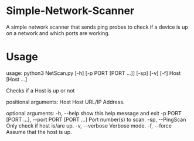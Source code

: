 # Simple-Network-Scanner
A simple network scanner that sends ping probes to check if a device is up on a network and which ports are working.

# Usage

usage: python3 NetScan.py [-h] [-p PORT [PORT ...]] [-sp] [-v] [-f] Host [Host ...]

Checks if a Host is up or not

positional arguments:
  Host                  Host URL/IP Address.

optional arguments:
  -h, --help            show this help message and exit
  -p PORT [PORT ...], --port PORT [PORT ...]
                        Port number(s) to scan.
  -sp, --PingScan       Only check if host is/are up.
  -v, --verbose         Verbose mode.
  -f, --force           Assume that the host is up.

